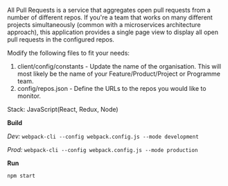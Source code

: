 All Pull Requests is a service that aggregates open pull requests from a number of different repos.
If you're a team that works on many different projects simultaneously (common with a microservices architecture approach), this application provides a single page view to display all open pull requests in the configured repos.

Modify the following files to fit your needs:
1. client/config/constants - Update the name of the organisation. This will most likely be the name of your Feature/Product/Project or Programme team.
2. config/repos.json - Define the URLs to the repos you would like to monitor.

Stack: JavaScript(React, Redux, Node)

**Build**

*Dev:*
`webpack-cli --config webpack.config.js --mode development`

*Prod:*
`webpack-cli --config webpack.config.js --mode production`

**Run**

`npm start`

